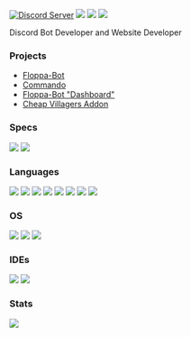 [![Discord Server](https://img.shields.io/discord/765209036572196904?style=for-the-badge)](https://discord.com/invite/JcPQm875q6) <img src="https://img.shields.io/github/stars/xRBzfeGQvu?style=for-the-badge"/> <img src="https://img.shields.io/github/sponsors/xRBzfeGQvu?style=for-the-badge"/> <img src ="https://img.shields.io/github/followers/xRBzfeGQvu?style=for-the-badge"/>

Discord Bot Developer and Website Developer

### Projects
- [Floppa-Bot](https://top.gg/bot/778275176072347659/)
- [Commando](https://github.com/xRBzfeGQvu/Commando)
- [Floppa-Bot "Dashboard"](https://xrbzfegqvu.github.io/)
- [Cheap Villagers Addon](https://mcpedl.com/cheap-villagers-addon/)

### Specs
<img src="https://img.shields.io/badge/NVIDIA-GTX1650-76B900?style=for-the-badge&logo=nvidia&logoColor=white"/> <img src="https://img.shields.io/badge/Intel-Core_i7_2nd_Gen-0071C5?style=for-the-badge&logo=intel&logoColor=white"/>

### Languages
<img src="https://img.shields.io/badge/HTML5-E34F26?style=for-the-badge&logo=html5&logoColor=white"/>
<img src="https://img.shields.io/badge/CSS3-1572B6?style=for-the-badge&logo=css3&logoColor=white"/>
<img src="https://img.shields.io/badge/JavaScript-323330?style=for-the-badge&logo=javascript&logoColor=F7DF1E"/>
<img src="https://img.shields.io/badge/TypeScript-007ACC?style=for-the-badge&logo=typescript&logoColor=white"/>
<img src="https://img.shields.io/badge/Python-14354C?style=for-the-badge&logo=python&logoColor=white"/>
<img src="https://img.shields.io/badge/Lua-2C2D72?style=for-the-badge&logo=lua&logoColor=white"/>
<img src="https://img.shields.io/badge/Shell-95d64f?style=for-the-badge&logo=shell&logoColor=white"/>
<img src="https://img.shields.io/badge/C%23-77c957?style=for-the-badge&logo=c-sharp&logoColor=white"/>

### OS
<img src ="https://img.shields.io/badge/Android-3DDC84?style=for-the-badge&logo=android&logoColor=white"/>
<img src ="https://img.shields.io/badge/Windows-0078D6?style=for-the-badge&logo=windows&logoColor=white"/>
<img src ="https://img.shields.io/badge/Ubuntu-E95420?style=for-the-badge&logo=ubuntu&logoColor=white"/>

### IDEs
<img src="https://img.shields.io/badge/Visual_Studio_Code-0078D4?style=for-the-badge&logo=visual%20studio%20code&logoColor=white"/>
<img src="https://img.shields.io/badge/Visual_Studio_2017-5C2D91?style=for-the-badge&logo=visual%20studio&logoColor=white"/>

### Stats
<p>
 <img align="left" src="https://github-readme-stats.vercel.app/api/top-langs/?username=xRBzfeGQvu&layout=compact"></img>
<p>

